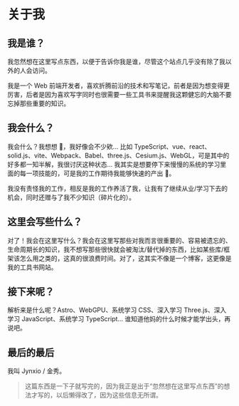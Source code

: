 # 关于我

## 我是谁？

我忽然想在这里写点东西，以便于告诉你我是谁，尽管这个站点几乎没有除了我以外的人会访问。

我是一个 Web 前端开发者，喜欢折腾前沿的技术和写笔记，前者是因为想变得更厉害，后者是因为喜欢写字同时也很需要一些工具书来提醒我这颗健忘的大脑不要忘掉那些重要的知识。

## 我会什么？

我会什么？我想想 🤔，我好像会不少欸... 比如 TypeScript、vue、react、solid.js、vite、Webpack、Babel、three.js、Cesium.js、WebGL，可是其中的好多都一知半解，我很讨厌这种状态... 我其实是想要停下来慢慢的系统的学习里面的每一项技能的，可是我的工作期待我能够快速的产出 🤷。

我没有责怪我的工作，相反是我的工作养活了我，让我有了继续从业/学习下去的机会，同时还赠与了我不少知识（碎片化的）。

## 这里会写些什么？

对了！我会在这里写什么？我会在这里写那些对我而言很重要的、容易被遗忘的、生命周期长的知识，我不想写那些很快就会被淘汰/替代掉的东西，比如某些库/框架该怎么用之类的，这真的很浪费时间。对了，这其实不像是一个博客，这更像是我的工具书网站。

## 接下来呢？

解析来是什么呢？Astro、WebGPU、系统学习 CSS、深入学习 Three.js、深入学习 JavaScript、系统学习 TypeScript... 谁知道他妈的什么时候才能学出头，再说吧。

## 最后的最后

我叫 Jynxio / 金秀。

> 这篇东西是一下子就写完的，因为我正是出于“忽然想在这里写点东西”的想法才写的，以后懒得改了，因为这些信息无所谓。